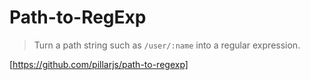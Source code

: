 # Path-to-RegExp

> Turn a path string such as `/user/:name` into a regular expression.

[https://github.com/pillarjs/path-to-regexp]
